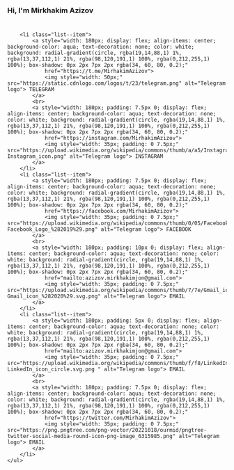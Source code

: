 ### Hi, I'm Mirkhakim Azizov 
### <ul style="display:  flex; gap: 20px; align-items: center; list-style: none;" class="list">
        <li class="list--item">
            <a style="width: 180px; display: flex; align-items: center; background-color: aqua; text-decoration: none; color: white; background: radial-gradient(circle, rgba(19,14,88,1) 1%, rgba(13,37,112,1) 21%, rgba(98,120,191,1) 100%, rgba(0,212,255,1) 100%); box-shadow: 0px 2px 7px 2px rgba(34, 60, 80, 0.2);"
                href="https://t.me/MirhakimAzizov">
                <img style="width: 50px;" src="https://static.cdnlogo.com/logos/t/23/telegram.png" alt="Telegram logo"> TELEGRAM
            </a>
            <br>
            <a style="width: 180px; padding: 7.5px 0; display: flex; align-items: center; background-color: aqua; text-decoration: none; color: white; background: radial-gradient(circle, rgba(19,14,88,1) 1%, rgba(13,37,112,1) 21%, rgba(98,120,191,1) 100%, rgba(0,212,255,1) 100%); box-shadow: 0px 2px 7px 2px rgba(34, 60, 80, 0.2);"
                href="https://instagram.com/MirhakimAzizov">
                <img style="width: 35px; padding: 0 7.5px;" src="https://upload.wikimedia.org/wikipedia/commons/thumb/a/a5/Instagram_icon.png/2048px-Instagram_icon.png" alt="Telegram logo"> INSTAGRAM
            </a>
        </li>
        <li class="list--item">
            <a style="width: 180px; padding: 7.5px 0; display: flex; align-items: center; background-color: aqua; text-decoration: none; color: white; background: radial-gradient(circle, rgba(19,14,88,1) 1%, rgba(13,37,112,1) 21%, rgba(98,120,191,1) 100%, rgba(0,212,255,1) 100%); box-shadow: 0px 2px 7px 2px rgba(34, 60, 80, 0.2);"
                href="https://facebook.com/MirhakimAzizov">
                <img style="width: 35px; padding: 0 7.5px;" src="https://upload.wikimedia.org/wikipedia/commons/thumb/0/05/Facebook_Logo_%282019%29.png/640px-Facebook_Logo_%282019%29.png" alt="Telegram logo"> FACEBOOK
            </a>
            <br>
            <a style="width: 180px; padding: 10px 0; display: flex; align-items: center; background-color: aqua; text-decoration: none; color: white; background: radial-gradient(circle, rgba(19,14,88,1) 1%, rgba(13,37,112,1) 21%, rgba(98,120,191,1) 100%, rgba(0,212,255,1) 100%); box-shadow: 0px 2px 7px 2px rgba(34, 60, 80, 0.2);"
                href="mailto:azizov.mirkhakimjon@gmail.com">
                <img style="width: 35px; padding: 0 7.5px;" src="https://upload.wikimedia.org/wikipedia/commons/thumb/7/7e/Gmail_icon_%282020%29.svg/2560px-Gmail_icon_%282020%29.svg.png" alt="Telegram logo"> EMAIL
            </a>
        </li>
        <li class="list--item">
            <a style="width: 180px; padding: 5px 0; display: flex; align-items: center; background-color: aqua; text-decoration: none; color: white; background: radial-gradient(circle, rgba(19,14,88,1) 1%, rgba(13,37,112,1) 21%, rgba(98,120,191,1) 100%, rgba(0,212,255,1) 100%); box-shadow: 0px 2px 7px 2px rgba(34, 60, 80, 0.2);"
                href="mailto:azizov.mirkhakimjon@gmail.com">
                <img style="width: 35px; padding: 0 7.5px;" src="https://upload.wikimedia.org/wikipedia/commons/thumb/f/f8/LinkedIn_icon_circle.svg/800px-LinkedIn_icon_circle.svg.png " alt="Telegram logo"> EMAIL
            </a>
            <br>
            <a style="width: 180px; padding: 7.5px 0; display: flex; align-items: center; background-color: aqua; text-decoration: none; color: white; background: radial-gradient(circle, rgba(19,14,88,1) 1%, rgba(13,37,112,1) 21%, rgba(98,120,191,1) 100%, rgba(0,212,255,1) 100%); box-shadow: 0px 2px 7px 2px rgba(34, 60, 80, 0.2);"
                href="https://twitter.com/MirhakimAzizov">
                <img style="width: 35px; padding: 0 7.5px;" src="https://png.pngtree.com/png-vector/20221018/ourmid/pngtree-twitter-social-media-round-icon-png-image_6315985.png" alt="Telegram logo"> EMAIL
            </a>
        </li>
    </ul>
